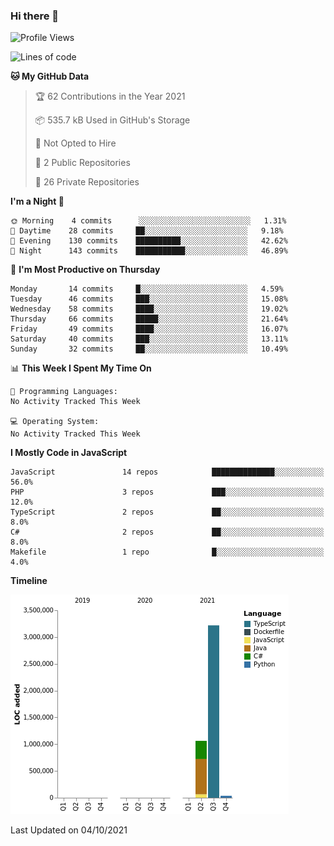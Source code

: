### Hi there 👋

<!--START_SECTION:waka-->
![Profile Views](http://img.shields.io/badge/Profile%20Views-139-blue)

![Lines of code](https://img.shields.io/badge/From%20Hello%20World%20I%27ve%20Written-4.3%20million%20lines%20of%20code-blue)

**🐱 My GitHub Data** 

> 🏆 62 Contributions in the Year 2021
 > 
> 📦 535.7 kB Used in GitHub's Storage 
 > 
> 🚫 Not Opted to Hire
 > 
> 📜 2 Public Repositories 
 > 
> 🔑 26 Private Repositories  
 > 
**I'm a Night 🦉** 

```text
🌞 Morning    4 commits      ░░░░░░░░░░░░░░░░░░░░░░░░░   1.31% 
🌆 Daytime    28 commits     ██░░░░░░░░░░░░░░░░░░░░░░░   9.18% 
🌃 Evening    130 commits    ██████████░░░░░░░░░░░░░░░   42.62% 
🌙 Night      143 commits    ███████████░░░░░░░░░░░░░░   46.89%

```
📅 **I'm Most Productive on Thursday** 

```text
Monday       14 commits     █░░░░░░░░░░░░░░░░░░░░░░░░   4.59% 
Tuesday      46 commits     ███░░░░░░░░░░░░░░░░░░░░░░   15.08% 
Wednesday    58 commits     ████░░░░░░░░░░░░░░░░░░░░░   19.02% 
Thursday     66 commits     █████░░░░░░░░░░░░░░░░░░░░   21.64% 
Friday       49 commits     ████░░░░░░░░░░░░░░░░░░░░░   16.07% 
Saturday     40 commits     ███░░░░░░░░░░░░░░░░░░░░░░   13.11% 
Sunday       32 commits     ██░░░░░░░░░░░░░░░░░░░░░░░   10.49%

```


📊 **This Week I Spent My Time On** 

```text
💬 Programming Languages: 
No Activity Tracked This Week

💻 Operating System: 
No Activity Tracked This Week

```

**I Mostly Code in JavaScript** 

```text
JavaScript               14 repos            ██████████████░░░░░░░░░░░   56.0% 
PHP                      3 repos             ███░░░░░░░░░░░░░░░░░░░░░░   12.0% 
TypeScript               2 repos             ██░░░░░░░░░░░░░░░░░░░░░░░   8.0% 
C#                       2 repos             ██░░░░░░░░░░░░░░░░░░░░░░░   8.0% 
Makefile                 1 repo              █░░░░░░░░░░░░░░░░░░░░░░░░   4.0%

```


**Timeline**

![Chart not found](https://raw.githubusercontent.com/Rinnray/Rinnray/main/charts/bar_graph.png) 


 Last Updated on 04/10/2021
<!--END_SECTION:waka-->


<!--
**Rinnray/Rinnray** is a ✨ _special_ ✨ repository because its `README.md` (this file) appears on your GitHub profile.

Here are some ideas to get you started:

- 🔭 I’m currently working on ...
- 🌱 I’m currently learning ...
- 👯 I’m looking to collaborate on ...
- 🤔 I’m looking for help with ...
- 💬 Ask me about ...
- 📫 How to reach me: ...
- 😄 Pronouns: ...
- ⚡ Fun fact: ...
-->
